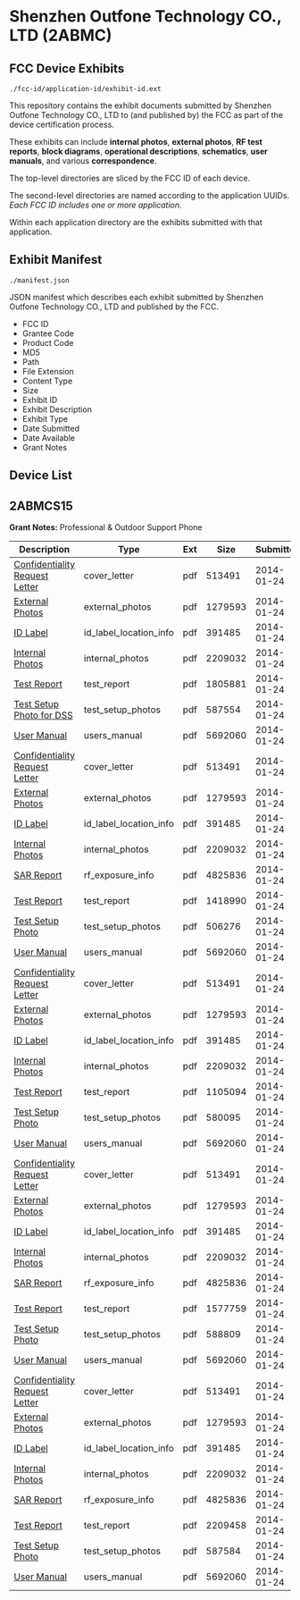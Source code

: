 # Shenzhen Outfone Technology CO., LTD (2ABMC)
## FCC Device Exhibits

```
./fcc-id/application-id/exhibit-id.ext
```

This repository contains the exhibit documents submitted by Shenzhen Outfone Technology CO., LTD to (and published by) the FCC as part of the device certification process.

These exhibits can include **internal photos**, **external photos**, **RF test reports**, **block diagrams**, **operational descriptions**, **schematics**, **user manuals**, and various **correspondence**.

The top-level directories are sliced by the FCC ID of each device.

The second-level directories are named according to the application UUIDs. *Each FCC ID includes one or more application.*

Within each application directory are the exhibits submitted with that application. 

## Exhibit Manifest

```
./manifest.json
```

JSON manifest which describes each exhibit submitted by Shenzhen Outfone Technology CO., LTD and published by the FCC.

- FCC ID
- Grantee Code
- Product Code
- MD5
- Path
- File Extension
- Content Type
- Size
- Exhibit ID
- Exhibit Description
- Exhibit Type
- Date Submitted
- Date Available
- Grant Notes

## Device List
## 2ABMCS15
**Grant Notes:** Professional & Outdoor Support Phone

| Description | Type | Ext | Size | Submitted | Available |
| ----------- | ---- | --- | ---- | --------- | --------- |
| [Confidentiality Request Letter](2ABMCS15/df8915f89d54693f1d1d801a0a97c728/2175222.pdf) | cover_letter | pdf | 513491 | 2014-01-24 | 2014-01-24 |
| [External Photos](2ABMCS15/df8915f89d54693f1d1d801a0a97c728/2175223.pdf) | external_photos | pdf | 1279593 | 2014-01-24 | 2014-01-24 |
| [ID Label](2ABMCS15/df8915f89d54693f1d1d801a0a97c728/2175225.pdf) | id_label_location_info | pdf | 391485 | 2014-01-24 | 2014-01-24 |
| [Internal Photos](2ABMCS15/df8915f89d54693f1d1d801a0a97c728/2175224.pdf) | internal_photos | pdf | 2209032 | 2014-01-24 | 2014-01-24 |
| [Test Report](2ABMCS15/df8915f89d54693f1d1d801a0a97c728/2175240.pdf) | test_report | pdf | 1805881 | 2014-01-24 | 2014-01-24 |
| [Test Setup Photo for DSS](2ABMCS15/df8915f89d54693f1d1d801a0a97c728/2175242.pdf) | test_setup_photos | pdf | 587554 | 2014-01-24 | 2014-01-24 |
| [User Manual](2ABMCS15/df8915f89d54693f1d1d801a0a97c728/2175228.pdf) | users_manual | pdf | 5692060 | 2014-01-24 | 2014-01-24 |
| [Confidentiality Request Letter](2ABMCS15/506da203c41f93fd50e6ea83da581d35/2175222.pdf) | cover_letter | pdf | 513491 | 2014-01-24 | 2014-01-24 |
| [External Photos](2ABMCS15/506da203c41f93fd50e6ea83da581d35/2175223.pdf) | external_photos | pdf | 1279593 | 2014-01-24 | 2014-01-24 |
| [ID Label](2ABMCS15/506da203c41f93fd50e6ea83da581d35/2175225.pdf) | id_label_location_info | pdf | 391485 | 2014-01-24 | 2014-01-24 |
| [Internal Photos](2ABMCS15/506da203c41f93fd50e6ea83da581d35/2175224.pdf) | internal_photos | pdf | 2209032 | 2014-01-24 | 2014-01-24 |
| [SAR Report](2ABMCS15/506da203c41f93fd50e6ea83da581d35/2175407.pdf) | rf_exposure_info | pdf | 4825836 | 2014-01-24 | 2014-01-24 |
| [Test Report](2ABMCS15/506da203c41f93fd50e6ea83da581d35/2175428.pdf) | test_report | pdf | 1418990 | 2014-01-24 | 2014-01-24 |
| [Test Setup Photo](2ABMCS15/506da203c41f93fd50e6ea83da581d35/2175429.pdf) | test_setup_photos | pdf | 506276 | 2014-01-24 | 2014-01-24 |
| [User Manual](2ABMCS15/506da203c41f93fd50e6ea83da581d35/2175228.pdf) | users_manual | pdf | 5692060 | 2014-01-24 | 2014-01-24 |
| [Confidentiality Request Letter](2ABMCS15/b6edf0f6f9c51a1062cdb01ac4bd6f52/2175222.pdf) | cover_letter | pdf | 513491 | 2014-01-24 | 2014-01-24 |
| [External Photos](2ABMCS15/b6edf0f6f9c51a1062cdb01ac4bd6f52/2175223.pdf) | external_photos | pdf | 1279593 | 2014-01-24 | 2014-01-24 |
| [ID Label](2ABMCS15/b6edf0f6f9c51a1062cdb01ac4bd6f52/2175225.pdf) | id_label_location_info | pdf | 391485 | 2014-01-24 | 2014-01-24 |
| [Internal Photos](2ABMCS15/b6edf0f6f9c51a1062cdb01ac4bd6f52/2175224.pdf) | internal_photos | pdf | 2209032 | 2014-01-24 | 2014-01-24 |
| [Test Report](2ABMCS15/b6edf0f6f9c51a1062cdb01ac4bd6f52/2175226.pdf) | test_report | pdf | 1105094 | 2014-01-24 | 2014-01-24 |
| [Test Setup Photo](2ABMCS15/b6edf0f6f9c51a1062cdb01ac4bd6f52/2175227.pdf) | test_setup_photos | pdf | 580095 | 2014-01-24 | 2014-01-24 |
| [User Manual](2ABMCS15/b6edf0f6f9c51a1062cdb01ac4bd6f52/2175228.pdf) | users_manual | pdf | 5692060 | 2014-01-24 | 2014-01-24 |
| [Confidentiality Request Letter](2ABMCS15/19e089a36f33c099f899a36bb31bb744/2175222.pdf) | cover_letter | pdf | 513491 | 2014-01-24 | 2014-01-24 |
| [External Photos](2ABMCS15/19e089a36f33c099f899a36bb31bb744/2175223.pdf) | external_photos | pdf | 1279593 | 2014-01-24 | 2014-01-24 |
| [ID Label](2ABMCS15/19e089a36f33c099f899a36bb31bb744/2175225.pdf) | id_label_location_info | pdf | 391485 | 2014-01-24 | 2014-01-24 |
| [Internal Photos](2ABMCS15/19e089a36f33c099f899a36bb31bb744/2175224.pdf) | internal_photos | pdf | 2209032 | 2014-01-24 | 2014-01-24 |
| [SAR Report](2ABMCS15/19e089a36f33c099f899a36bb31bb744/2175407.pdf) | rf_exposure_info | pdf | 4825836 | 2014-01-24 | 2014-01-24 |
| [Test Report](2ABMCS15/19e089a36f33c099f899a36bb31bb744/2175405.pdf) | test_report | pdf | 1577759 | 2014-01-24 | 2014-01-24 |
| [Test Setup Photo](2ABMCS15/19e089a36f33c099f899a36bb31bb744/2175406.pdf) | test_setup_photos | pdf | 588809 | 2014-01-24 | 2014-01-24 |
| [User Manual](2ABMCS15/19e089a36f33c099f899a36bb31bb744/2175228.pdf) | users_manual | pdf | 5692060 | 2014-01-24 | 2014-01-24 |
| [Confidentiality Request Letter](2ABMCS15/f08cac53bacc2ab829f4e203e3cd253f/2175222.pdf) | cover_letter | pdf | 513491 | 2014-01-24 | 2014-01-24 |
| [External Photos](2ABMCS15/f08cac53bacc2ab829f4e203e3cd253f/2175223.pdf) | external_photos | pdf | 1279593 | 2014-01-24 | 2014-01-24 |
| [ID Label](2ABMCS15/f08cac53bacc2ab829f4e203e3cd253f/2175225.pdf) | id_label_location_info | pdf | 391485 | 2014-01-24 | 2014-01-24 |
| [Internal Photos](2ABMCS15/f08cac53bacc2ab829f4e203e3cd253f/2175224.pdf) | internal_photos | pdf | 2209032 | 2014-01-24 | 2014-01-24 |
| [SAR Report](2ABMCS15/f08cac53bacc2ab829f4e203e3cd253f/2175407.pdf) | rf_exposure_info | pdf | 4825836 | 2014-01-24 | 2014-01-24 |
| [Test Report](2ABMCS15/f08cac53bacc2ab829f4e203e3cd253f/2175293.pdf) | test_report | pdf | 2209458 | 2014-01-24 | 2014-01-24 |
| [Test Setup Photo](2ABMCS15/f08cac53bacc2ab829f4e203e3cd253f/2175294.pdf) | test_setup_photos | pdf | 587584 | 2014-01-24 | 2014-01-24 |
| [User Manual](2ABMCS15/f08cac53bacc2ab829f4e203e3cd253f/2175228.pdf) | users_manual | pdf | 5692060 | 2014-01-24 | 2014-01-24 |
